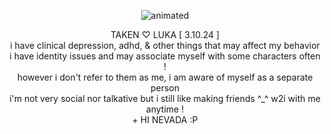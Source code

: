 <p align="center">
  <img src="https://cdn.discordapp.com/attachments/1196304361731661864/1224227521545900092/Untitled_video_-_Made_with_Clipchamp_5.gif?ex=661cb9ba&is=660a44ba&hm=8577e33d2f68619f7e884f155c29d3d418495790e7fc6bcb15345cb2e61719ab&" alt="animated" />
</p>
<p align="center"> TAKEN ♡ LUKA [ 3.10.24  ] 
<br>
i have clinical depression, adhd, & other things that may affect my behavior
<br>
i have identity issues and may associate myself with some characters often !
<br>
however i don't refer to them as me, i am aware of myself as a separate person
<br>  
i'm not very social nor talkative but i still like making friends ^_^ w2i with me anytime !
<br>
  + HI NEVADA :P
</p>



